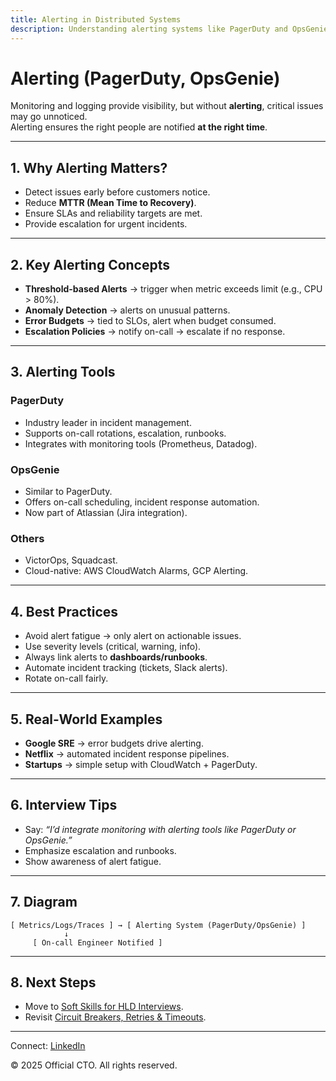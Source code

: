 ```yaml
---
title: Alerting in Distributed Systems
description: Understanding alerting systems like PagerDuty and OpsGenie, best practices for incident response and system reliability.
---
```


# Alerting (PagerDuty, OpsGenie)

Monitoring and logging provide visibility, but without **alerting**, critical issues may go unnoticed.  
Alerting ensures the right people are notified **at the right time**.

---

## 1. Why Alerting Matters?

- Detect issues early before customers notice.  
- Reduce **MTTR (Mean Time to Recovery)**.  
- Ensure SLAs and reliability targets are met.  
- Provide escalation for urgent incidents.  

---

## 2. Key Alerting Concepts

- **Threshold-based Alerts** → trigger when metric exceeds limit (e.g., CPU > 80%).  
- **Anomaly Detection** → alerts on unusual patterns.  
- **Error Budgets** → tied to SLOs, alert when budget consumed.  
- **Escalation Policies** → notify on-call → escalate if no response.  

---

## 3. Alerting Tools

### PagerDuty
- Industry leader in incident management.  
- Supports on-call rotations, escalation, runbooks.  
- Integrates with monitoring tools (Prometheus, Datadog).  

### OpsGenie
- Similar to PagerDuty.  
- Offers on-call scheduling, incident response automation.  
- Now part of Atlassian (Jira integration).  

### Others
- VictorOps, Squadcast.  
- Cloud-native: AWS CloudWatch Alarms, GCP Alerting.  

---

## 4. Best Practices

- Avoid alert fatigue → only alert on actionable issues.  
- Use severity levels (critical, warning, info).  
- Always link alerts to **dashboards/runbooks**.  
- Automate incident tracking (tickets, Slack alerts).  
- Rotate on-call fairly.  

---

## 5. Real-World Examples

- **Google SRE** → error budgets drive alerting.  
- **Netflix** → automated incident response pipelines.  
- **Startups** → simple setup with CloudWatch + PagerDuty.  

---

## 6. Interview Tips

- Say: *“I’d integrate monitoring with alerting tools like PagerDuty or OpsGenie.”*  
- Emphasize escalation and runbooks.  
- Show awareness of alert fatigue.  

---

## 7. Diagram

```
[ Metrics/Logs/Traces ] → [ Alerting System (PagerDuty/OpsGenie) ]
            ↓
     [ On-call Engineer Notified ]
```

---

## 8. Next Steps

- Move to [Soft Skills for HLD Interviews](/sections/hld/soft-skills-hld.md).  
- Revisit [Circuit Breakers, Retries & Timeouts](/sections/hld/reliability/circuit-breakers.md).  

---

<footer>
  <p>Connect: <a href="https://www.linkedin.com/in/ravi-shankar-a725b0225/">LinkedIn</a></p>
  <p>&copy; 2025 Official CTO. All rights reserved.</p>
</footer>
